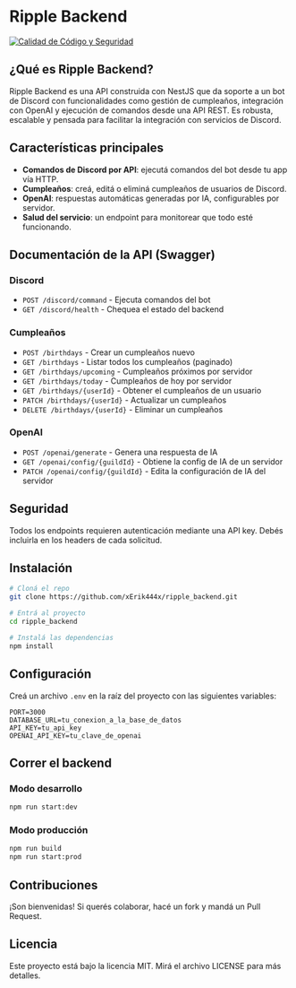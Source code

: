 # Ripple Backend

[![Calidad de Código y Seguridad](https://github.com/xErik444x/ripple_backend/actions/workflows/code-check.yml/badge.svg)](https://github.com/xErik444x/ripple_backend/actions/workflows/code-check.yml)

## ¿Qué es Ripple Backend?

Ripple Backend es una API construida con NestJS que da soporte a un bot de Discord con funcionalidades como gestión de cumpleaños, integración con OpenAI y ejecución de comandos desde una API REST. Es robusta, escalable y pensada para facilitar la integración con servicios de Discord.

## Características principales

- **Comandos de Discord por API**: ejecutá comandos del bot desde tu app vía HTTP.
- **Cumpleaños**: creá, editá o eliminá cumpleaños de usuarios de Discord.
- **OpenAI**: respuestas automáticas generadas por IA, configurables por servidor.
- **Salud del servicio**: un endpoint para monitorear que todo esté funcionando.

## Documentación de la API (Swagger)

### Discord

- `POST /discord/command` - Ejecuta comandos del bot
- `GET /discord/health` - Chequea el estado del backend

### Cumpleaños

- `POST /birthdays` - Crear un cumpleaños nuevo
- `GET /birthdays` - Listar todos los cumpleaños (paginado)
- `GET /birthdays/upcoming` - Cumpleaños próximos por servidor
- `GET /birthdays/today` - Cumpleaños de hoy por servidor
- `GET /birthdays/{userId}` - Obtener el cumpleaños de un usuario
- `PATCH /birthdays/{userId}` - Actualizar un cumpleaños
- `DELETE /birthdays/{userId}` - Eliminar un cumpleaños

### OpenAI

- `POST /openai/generate` - Genera una respuesta de IA
- `GET /openai/config/{guildId}` - Obtiene la config de IA de un servidor
- `PATCH /openai/config/{guildId}` - Edita la configuración de IA del servidor

## Seguridad

Todos los endpoints requieren autenticación mediante una API key. Debés incluirla en los headers de cada solicitud.

## Instalación

```bash
# Cloná el repo
git clone https://github.com/xErik444x/ripple_backend.git

# Entrá al proyecto
cd ripple_backend

# Instalá las dependencias
npm install
```

## Configuración

Creá un archivo `.env` en la raíz del proyecto con las siguientes variables:

```
PORT=3000
DATABASE_URL=tu_conexion_a_la_base_de_datos
API_KEY=tu_api_key
OPENAI_API_KEY=tu_clave_de_openai
```

## Correr el backend

### Modo desarrollo

```bash
npm run start:dev
```

### Modo producción

```bash
npm run build
npm run start:prod
```

## Contribuciones

¡Son bienvenidas! Si querés colaborar, hacé un fork y mandá un Pull Request.

## Licencia

Este proyecto está bajo la licencia MIT. Mirá el archivo LICENSE para más detalles.
